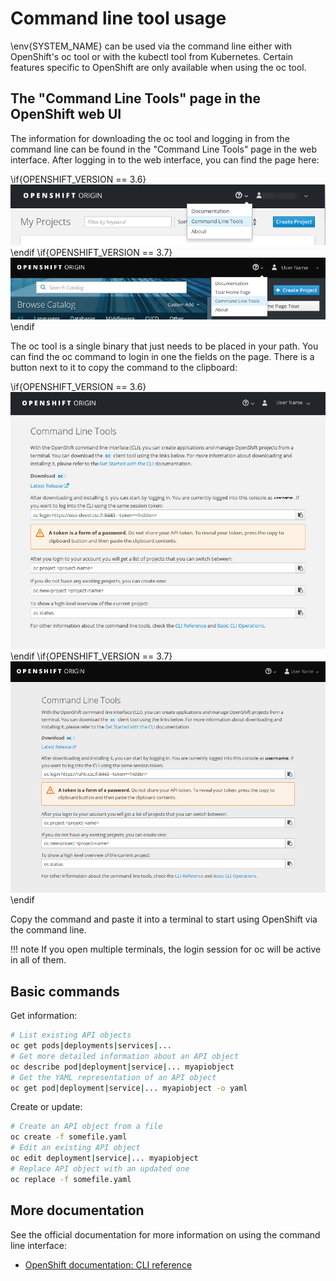 # Command line tool usage

\env{SYSTEM_NAME} can be used via the command line either with OpenShift's oc tool
or with the kubectl tool from Kubernetes. Certain features specific to OpenShift
are only available when using the oc tool.

## The "Command Line Tools" page in the OpenShift web UI

The information for downloading the oc tool and logging in from the command line
can be found in the "Command Line Tools" page in the web interface. After
logging in to the web interface, you can find the page here:

\if{OPENSHIFT_VERSION == 3.6}
![Command line tools](img/cli_help_menu.png)
\endif
\if{OPENSHIFT_VERSION == 3.7}
![Command line tools](img/cli_help_menu_3.7.png)
\endif

The oc tool is a single binary that just needs to be placed in your path. You
can find the oc command to login in one the fields on the page. There is a
button next to it to copy the command to the clipboard:

\if{OPENSHIFT_VERSION == 3.6}
![OpenShift Command Line Tools page](img/openshift_cli_dialog.png)
\endif
\if{OPENSHIFT_VERSION == 3.7}
![OpenShift Command Line Tools page](img/openshift_cli_dialog_3.7.png)
\endif

Copy the command and paste it into a terminal to start using OpenShift via the
command line.

!!! note
    If you open multiple terminals, the login session for oc will be active in
    all of them.

## Basic commands

Get information:

```bash
# List existing API objects
oc get pods|deployments|services|...
# Get more detailed information about an API object
oc describe pod|deployment|service|... myapiobject
# Get the YAML representation of an API object
oc get pod|deployment|service|... myapiobject -o yaml
```

Create or update:

```bash
# Create an API object from a file
oc create -f somefile.yaml
# Edit an existing API object
oc edit deployment|service|... myapiobject
# Replace API object with an updated one
oc replace -f somefile.yaml
```

## More documentation

See the official documentation for more information on using the command line
interface:

   * [OpenShift documentation: CLI reference](https://docs.openshift.org/latest/cli_reference/index.html)
